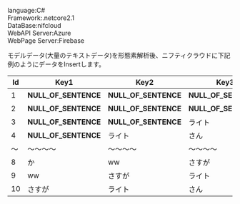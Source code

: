 language:C#  
Framework:.netcore2.1  
DataBase:nifcloud  
WebAPI Server:Azure  
WebPage Server:Firebase

モデルデータ(大量のテキストデータ)を形態素解析後、ニフティクラウドに下記例のようにデータをInsertします。

Id|Key1|Key2|Key3|Key4|Value
----|----|----|----|----|----
1|__NULL_OF_SENTENCE__|__NULL_OF_SENTENCE__|__NULL_OF_SENTENCE__|__NULL_OF_SENTENCE__|ライト
2|__NULL_OF_SENTENCE__|__NULL_OF_SENTENCE__|__NULL_OF_SENTENCE__|ライト|さん
3|__NULL_OF_SENTENCE__|__NULL_OF_SENTENCE__|ライト|さん|の
4|__NULL_OF_SENTENCE__|ライト|さん|の|馴染み
～|～～～～|～～～～|～～～～|～～～～|～～～～
8|か|ww|さすが|ライト|さん
9|ww|さすが|ライト|さん|だ
10|さすが|ライト|さん|だ|__END_OF_SENTENCE__
